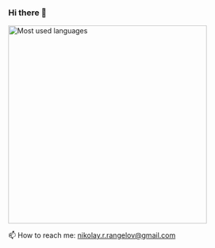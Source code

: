 ### Hi there 👋
<picture>
<img 
  alt="Most used languages"
  src="https://github-readme-stats.vercel.app/api/top-langs?username=nikolayrr&layout=donut-vertical&theme=radical"
  height="400px"
/>
</picture>

📫 How to reach me: nikolay.r.rangelov@gmail.com
<!--
**NIkolayrr/NIkolayrr** is a ✨ _special_ ✨ repository because its `README.md` (this file) appears on your GitHub profile.

Here are some ideas to get you started:

- 🔭 I’m currently working on Internet Radio
- 🌱 I’m currently learning Vue & Python
- 👯 I’m looking to collaborate on ...
- 🤔 I’m looking for help with ...
- 💬 Ask me about ...
- 📫 How to reach me: ...
- 😄 Pronouns: ...
- ⚡ Fun fact: ...
-->
